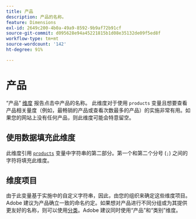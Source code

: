 ```yaml
---
title: 产品
description: 产品的名称。
feature: Dimensions
exl-id: 2649c200-4b0a-49a9-8592-9b9af72b91cf
source-git-commit: d095628e94a45221815b1d08e35132de09f5ed8f
workflow-type: tm+mt
source-wordcount: '142'
ht-degree: 91%

---
```


# 产品

“产品” [维度](overview.md) 报告点击中产品的名称。 此维度对于使用 `products` 变量且想要查看产品相关量度（例如，最畅销的产品或查看次数最多的产品）的实施非常有用。如果您的网站上没有任何产品，则此维度可能会特意留空。

## 使用数据填充此维度

此维度引用 [`products`](/help/implement/vars/page-vars/products.md) 变量中字符串的第二部分。第一个和第二个分号 (`;`) 之间的字符将填充此维度。

## 维度项目

由于此变量基于实施中的自定义字符串，因此，由您的组织来确定这些维度项目。Adobe 建议为产品确立一致的命名约定。如果想对产品进行不同分组或为其提供更友好的名称，则可以使用[分类](../classifications/c-classifications.md)。Adobe 建议同时使用“产品”和“类别”维度。
